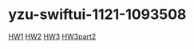 # yzu-swiftui-1121-1093508

[HW1](https://github.com/BurningBeans/yzu-swiftui-1121-1093508/blob/main/HW1/hw1.md)
[HW2](https://github.com/BurningBeans/yzu-swiftui-1121-1093508/blob/main/HW2/hw2.md)
[HW3](https://github.com/BurningBeans/yzu-swiftui-1121-1093508/blob/main/HW3/hw3.md)
[HW3part2](https://github.com/BurningBeans/yzu-swiftui-1121-1093508/blob/main/HW3/hw3part2.md)
